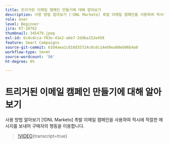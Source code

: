 ```yaml
---
title: 트리거된 이메일 캠페인 만들기에 대해 알아보기
description: 사용 방법 알아보기 [!DNL Marketo] 촉발 이메일 캠페인을 사용하여 적시에 적절한 메시지를 보내어 구매자의 행동을 이용합니다.
role: User
level: Beginner
jira: KT-10762
thumbnail: 345479.jpeg
exl-id: 6c4cdcca-703e-41e2-a6e7-2ddba152e458
feature: Smart Campaigns
source-git-commit: 63d4aea1c818d35724c0cdc14e69ea00eb06b4a0
workflow-type: tm+mt
source-wordcount: '56'
ht-degree: 0%

---
```


# 트리거된 이메일 캠페인 만들기에 대해 알아보기

사용 방법 알아보기 [!DNL Marketo] 촉발 이메일 캠페인을 사용하여 적시에 적절한 메시지를 보내어 구매자의 행동을 이용합니다.

>[!VIDEO](https://video.tv.adobe.com/v/345479/?quality=12&learn=on){transcript=true}
